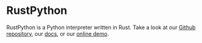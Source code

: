 # RustPython

RustPython is a Python interpreter written in Rust. Take a look at our
[Github repository](https://github.com/RustPython/RustPython), our
[docs](/docs), or our [online demo](/demo).
